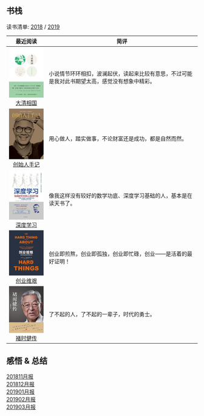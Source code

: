 ## 书栈

读书清单: [2018](./2018/README.md) / [2019](./2019/README.md)

|                         最近阅读                            |                       简评                             |
|:----------------------------------------------------------:|--------------------------------------------------------|
|[![](./pic/0025.jpg)<br>大清相国](./2019/大清相国.md)          | 小说情节环环相扣，波澜起伏，读起来比较有意思，不过可能是我对此书期望太高，感觉没有想象中精彩。|
|[![](./pic/0024.jpg)<br>创始人手记](./2019/创始人手记.md)      | 用心做人，踏实做事，不论财富还是成功，都是自然而然。            |
|[![](./pic/0023.jpg)<br>深度学习](./2019/深度学习.md)          | 像我这样没有较好的数学功底、深度学习基础的人，基本是在读天书了。 |
|[![](./pic/0022.jpg)<br>创业维艰](./2019/创业维艰.md)          | 创业即煎熬，创业即孤独，创业即忙碌，创业——是活着的最好证明！    |
|[![](./pic/0021.jpg)<br>褚时健传](./2019/褚时健传.md)          | 了不起的人，了不起的一辈子，时代的勇士。                     |

## 感悟 & 总结
[201811月报](./ARTS-201811月报.md)  
[201812月报](./ARTS-201812月报.md)  
[201901月报](./ARTS-201901月报.md)  
[201902月报](./ARTS-201902.md)  
[201903月报](./ARTS-201903.md)  
